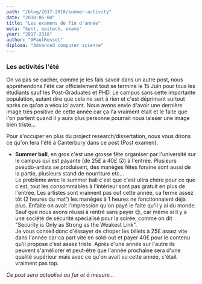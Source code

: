 ```yaml
---
path: "/blog/2017-2018/summer-activity"
date: "2018-06-04"
title: "Les examens de fin d'année"
meta: "kent, epitech, exams"
year: "2017-2018"
author: "@PaulRosset"
diploma: "Advanced computer science"
---
```


### Les activités l'été

On va pas se cacher, comme je les fais savoir dans un autre post, nous appréhendons l'été car officielement tout se termine le 15 Juin pour tous les étudiants sauf les Post-Graduates et PHD. Le campus sans cette importante population, autant dire que cela ne sert à rien et c'est déprimant surtout après ce qu'on a vécu ici avant. Nous avons envie d'avoir une dernière image très positive de cette année car ça l'a vraiment était et le faite que l'on partent quand il y aura plus personne pourrait nous laisser une image bien triste...

Pour s'occuper en plus du project research/dissertation, nous vous dirons ce qu'on fera l'été à Canterbury dans ce post (Post examen).

* **Summer ball**, en gros c'est une grosse fête organiser par l'université sur le campus qui est payante (de 25£ à 40£ 😲) à l'entrée. Plusieurs pseudo-artists se produisent, des manèges fêtes foraine sont aussi de la partie, plusieurs stand de nourriture etc...  
  Le problème avec le summer ball c'est que c'est ultra chère pour ce que c'est, tout les consommables à l'intérieur sont pas gratuit en plus de l'entrée. Les artistes sont vraiment pas ouf cette année, ca ferme assez tôt (2 heures du mat') les manèges à 1 heures ne fonctionnaient déjà plus. Enfaite on avait l'impression qu'on payé le faite qu'il y ai du monde. Sauf que nous avons réussi à rentré sans payer 😉, car même si il y a une société de sécurité spécialisé pour la soirée, comme on dit "Security is Only as Strong as the Weakest Link".  
  Je vous conseil donc d'éssayer de choper les billets à 25£ assez vite dans l'année car ca part vite en sold-out et payer 40£ pour le contenu qu'il propose c'est assez triste. Après d'une année sur l'autre ils peuvent s'améliorer et peut-être que l'année prochaine sera d'une qualité supérieur mais avec ce qu'on avait vu cette année, c'était vraiment pas top.

_Ce post sera actualisé au fur et à mesure..._

